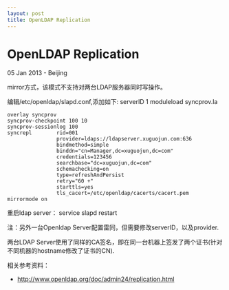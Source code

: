 ```yaml
---
layout: post
title: OpenLDAP Replication
---
```


OpenLDAP Replication
========================
05 Jan 2013 - Beijing

mirror方式，该模式不支持对两台LDAP服务器同时写操作。

编辑/etc/openldap/slapd.conf,添加如下:
	serverID        1
	moduleload syncprov.la
	 
	overlay syncprov
	syncprov-checkpoint 100 10
	syncprov-sessionlog 100
	syncrepl        rid=001
					provider=ldaps://ldapserver.xuguojun.com:636
					bindmethod=simple
					binddn="cn=Manager,dc=xuguojun,dc=com"
					credentials=123456
					searchbase="dc=xuguojun,dc=com"
					schemachecking=on
					type=refreshAndPersist
					retry="60 +"
					starttls=yes
					tls_cacert=/etc/openldap/cacerts/cacert.pem
	mirrormode on
重启ldap server：
	service slapd restart

注：另外一台Openldap Server配置雷同，但需要修改serverID，以及provider.

两台LDAP Server使用了同样的CA签名，即在同一台机器上签发了两个证书(针对不同机器的hostname修改了证书的CN).

相关参考资料：

+ <http://www.openldap.org/doc/admin24/replication.html>
